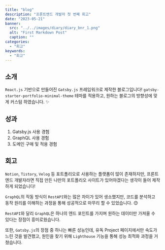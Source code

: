 ```yaml
---
title: "blog"
description: "프론트엔드 개발자 첫 번째 회고"
date: "2023-05-21"
banner:
  src: "../../images/diary/diary_bnr_1.png"
  alt: "First Markdown Post"
  caption: ""
categories:
  - "회고"
keywords:
  - "회고"
---
```


## 소개

`React.js` 기반으로 만들어진 `Gatsby.js` 프레임워크로 제작한 블로그입니다! `gatsby-starter-portfolio-minimal-theme` 테마를 적용하고, 원하는 블로그의 방향성에 맞게 커스텀 하였습니다. ✨

## 성과

1. Gatsby.js 사용 경험
2. GraphQL 사용 경험
3. 도메인 구매 및 적용 경험

## 회고

`Notion`, `Tistory`, `Velog` 등 포트폴리오로 사용하는 플랫폼이 많이 존재하지만, 프론트엔드 개발자라면 직접 만든 나만의 포트폴리오 사이트가 있어야겠다는 생각이 들어 제작하게 되었습니다!

`GraphQL`의 작동 방식이 `RestAPI`와는 많은 차이가 있어 생소했지만, 코드를 분석하고 동작 원리를 이해하는 과정을 통해 성공적으로 마무리 할 수 있었습니다. 😊

`RestAPI`와 달리 `GraphQL`은 하나의 엔드 포인트를 가지며 원하는 데이터만 가져올 수 있다는 장점이 흥미로웠습니다.

또한, `Gatsby.js`의 장점 중 하나는 빠른 성능인데, 유독 Project 페이지에서만 속도가 느린 것을 발견했고, 원인을 찾기 위해 `Lighthouse` 기능을 통해 성능 최적화 과정을 거쳤습니다.
